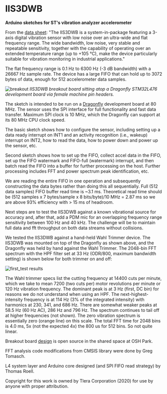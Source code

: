 # IIS3DWB
**Arduino sketches for ST's vibration analyzer accelerometer**

From the [data sheet]( https://www.st.com/resource/en/datasheet/iis3dwb.pdf):
"The IIS3DWB is a system-in-package featuring a 3-axis digital vibration sensor with low noise over an ultra-wide and 
flat frequency range. The wide bandwidth, low noise, very stable and repeatable sensitivity, together with the capability 
of operating over an extended temperature range (up to +105 °C), make the device particularly suitable for vibration 
monitoring in industrial applications."

The flat frequency range is 0.1 Hz to 6300 Hz (-3 dB bandwidth) with a 26667 Hz sample rate. The device has a large FIFO that can hold up to  3072 bytes of data, enough for 512 accelerometer data samples.

![breakout](https://user-images.githubusercontent.com/6698410/84727817-c078ca80-af44-11ea-98da-ecece12c1a06.jpg)
*IIS3DWB breakout board sitting atop a Dragonfly STM32L476 development board via female machine pin headers.*
 
The sketch is intended to be run on a [Dragonfly](https://www.tindie.com/products/tleracorp/dragonfly-stm32l47696-development-board/) development board at 80 MHz. The sensor uses the SPI interface for full functionality and fast data transfer. Maximum SPI clock is 10 MHz, which the Dragonfly can support at its 80 MHz CPU clock speed.

The basic sketch shows how to configure the sensor, including setting up a data ready interrupt on INT1 and an activity recognition (i.e., wakeup) interrupt on INT2, how to read the data, how to power down and power up the sensor, etc.

Second sketch shows how to set up the FIFO, collect accel data in the FIFO, set up the FIFO watermark and FIFO-full (watermark) interrupt, and then batch read the FIFO into a buffer for further processing on the host. Further processing includes FFT and power spectrum peak identification, etc.

We are reading the entire FIFO in one operation and subsequently constructing the data bytes rather than doing this all sequentially. Full (512 data samples) FIFO buffer read time is ~3.1 ms. Theoretical read time should be (512 samples x 7 bytes/sample x 8 bits/byte)/10 MHz = 2.87 ms so we are above 93% efficiency with > 15 ms of headroom.

Next steps are to test the IIS3DWB against a known vibrational source for accuracy and, after that, add a PDM mic for an overlapping frequency range sensitivity between 100 Hz and 40 kHz. The challenge will be to maintain full data and fft throughput on both data streams without collisions.

We tested the IIS3DWB against a hand-held Wahl Trimmer device. The IIS3DWB was mounted on top of the Dragonfly as shown above, and the Dragonfly was held by hand against the Wahl Trimmer. The 2048-bin FFT spectrum with the HPF filter set at 33 Hz (ODR/800, maximum bandwidth setting) is shown below for both trimmer on and off:

![first_test results](https://user-images.githubusercontent.com/6698410/85237780-33b78c00-b3de-11ea-9d6c-0c1fe6a3c966.jpg)

The Wahl trimmer specs list the cutting frequency at 14400 cuts per minute, which we take to mean 7200 (two cuts per) motor revolutions per minute or 120 Hz vibration frequency. The dominant peak is at 3 Hz (first, DC bin) for reasons we do not understand when using an HPF. The next-highest-intensity frequency is at 114 Hz (3% of the integrated intensity) with harmonics at 230, 341, and 686 Hz. There are somewhat weaker peaks at 58.5 Hz (60 Hz AC), 286 Hz and 796 Hz. The spectrum continues to tail off at higher frequencies (not shown). The zero vibration spectrum is essentially zero (orange line) on this scale. The total FFT time for 2048 bins is 4.0 ms, 5x (not the expected 4x) the 800 us for 512 bins. So not quite linear.

Breakout board [design](https://oshpark.com/shared_projects/KyNfc7rT) is open source in the shared space at OSH Park.

FFT analysis code modifications from CMSIS library were done by Greg Tomasch.

L4 system layer and Arduino core designed (and SPI FIFO read strategy) by Thomas Roell.

Copyright for this work is owned by Tlera Corporation (2020) for use by anyone with proper attribution.
 

